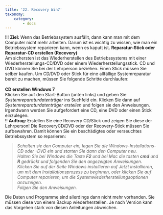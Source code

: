 ```yaml
---
title: '22. Recovery Win7'
taxonomy:
    category:
        - docs
---
```


!!! **Ziel:** Wenn das Betriebssystem ausfällt, dann kann man mit dem Computer nicht mehr arbeiten. Darum ist es wichtig zu wissen, wie man ein Betriebssystem reparieren kann, wenn es kaputt ist.
**Reparatur-Stick oder Reparatur-CD erstellen (Recovery)**<br>
Am sichersten ist das Wiederherstellen des Betriebssystems mit einer Wiederherstellungs-CD/DVD oder einem Wiederherstellungsstick. CD und DVD können Sie bei der Lehrperson beziehen. Einen Stick müssen Sie selber kaufen. Um CD/DVD oder Stick für eine allfällige Systemreparatur bereit zu machen, müssen Sie folgende Schritte durchlaufen:<br><br>
**CD erstellen Windows 7**<br>
Klicken Sie auf den Start-Button (unten links) und geben Sie *Systemreparaturdatenträger* ins Suchfeld ein. Klicken Sie dann auf *Systemreparaturdatenträger erstellen* und folgen sie den Anweisungen. Irgendwann werden Sie aufgefordert eine CD, eine DVD oder einen Stick einzulegen.<br>
!! **Auftrag:** Erstellen Sie eine Recovery CD/Stick und zeigen Sie diese der Lehrperson!
Die RecoveryCD/DVD oder der Recovery-Stick müssen Sie aufbewahren. Damit können Sie ein beschädigtes oder verseuchtes Betriebssystem so reparieren:<br>
>*Schalten sie den Computer ein, legen Sie die Windows-Installations-CD oder -DVD ein und starten Sie dann den Computer neu.<br>
Halten Sie bei Windows die Taste **F2** und bei Mac die tasten **cmd** und **R** gedrückt und folgenden Sie den angezeigten Anweisungen.<br>
Klicken Sie auf der Seite *Windows installieren* auf *Jetzt installieren*, um mit dem Installationsprozess zu beginnen, oder klicken Sie auf Computer reparieren, um die Systemwiederherstellungsoptionen anzuzeigen.<br>
Folgen Sie den Anweisungen.*<br>

Die Daten und Programme sind allerdings dann nicht mehr vorhanden. Sie müssen diese von einem Backup wiederherstellen. Je nach Version kann das Vorgehen stark von diesen Anleitungen abweichen.<br>




